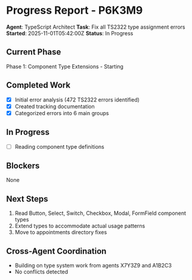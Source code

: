# Progress Report - P6K3M9

**Agent**: TypeScript Architect
**Task**: Fix all TS2322 type assignment errors
**Started**: 2025-11-01T05:42:00Z
**Status**: In Progress

## Current Phase
Phase 1: Component Type Extensions - Starting

## Completed Work
- [x] Initial error analysis (472 TS2322 errors identified)
- [x] Created tracking documentation
- [x] Categorized errors into 6 main groups

## In Progress
- [ ] Reading component type definitions

## Blockers
None

## Next Steps
1. Read Button, Select, Switch, Checkbox, Modal, FormField component types
2. Extend types to accommodate actual usage patterns
3. Move to appointments directory fixes

## Cross-Agent Coordination
- Building on type system work from agents X7Y3Z9 and A1B2C3
- No conflicts detected
